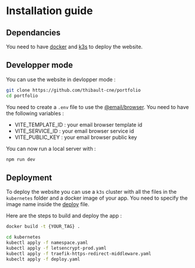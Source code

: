 # Installation guide

## Dependancies

You need to have [docker](https://www.docker.com/) and [k3s](https://k3s.io/) to deploy the website.

## Developper mode

You can use the website in devlopper mode :

```bash
git clone https://github.com/thibault-cne/portfolio
cd portfolio
```

You need to create a `.env` file to use the [@email/browser](https://www.emailjs.com/docs/sdk/installation/). You need to have the following variables :

- VITE_TEMPLATE_ID : your email browser template id
- VITE_SERVICE_ID : your email browser service id
- VITE_PUBLIC_KEY : your email browser public key

You can now run a local server with :

```bash
npm run dev
```

## Deployment

To deploy the website you can use a `k3s` cluster with all the files in the `kubernetes` folder and a docker image of your app. You need to specify the image name inside the [deploy](./kubernetes/deploy.yaml) file.

Here are the steps to build and deploy the app :

```bash
docker build -t {YOUR_TAG} .

cd kubernetes
kubectl apply -f namespace.yaml
kubectl apply -f letsencrypt-prod.yaml
kubectl apply -f traefik-https-redirect-middleware.yaml
kubeclt apply -f deploy.yaml
```
